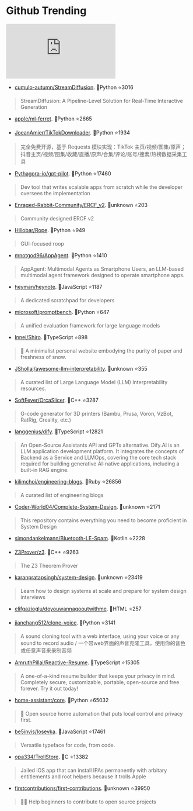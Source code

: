 # Github Trending 
 ![daily-bing](https://api.isoyu.com/bing_images.php) 
 - [cumulo-autumn/StreamDiffusion](https://github.com/cumulo-autumn/StreamDiffusion). 💪Python ⭐3016 
 > StreamDiffusion: A Pipeline-Level Solution for Real-Time Interactive Generation 
 - [apple/ml-ferret](https://github.com/apple/ml-ferret). 💪Python ⭐2665 
 >  
 - [JoeanAmier/TikTokDownloader](https://github.com/JoeanAmier/TikTokDownloader). 💪Python ⭐1934 
 > 完全免费开源，基于 Requests 模块实现：TikTok 主页/视频/图集/原声；抖音主页/视频/图集/收藏/直播/原声/合集/评论/账号/搜索/热榜数据采集工具 
 - [Pythagora-io/gpt-pilot](https://github.com/Pythagora-io/gpt-pilot). 💪Python ⭐17460 
 > Dev tool that writes scalable apps from scratch while the developer oversees the implementation 
 - [Enraged-Rabbit-Community/ERCF_v2](https://github.com/Enraged-Rabbit-Community/ERCF_v2). 💪unknown ⭐203 
 > Community designed ERCF v2 
 - [Hillobar/Rope](https://github.com/Hillobar/Rope). 💪Python ⭐949 
 > GUI-focused roop 
 - [mnotgod96/AppAgent](https://github.com/mnotgod96/AppAgent). 💪Python ⭐1410 
 > AppAgent: Multimodal Agents as Smartphone Users, an LLM-based multimodal agent framework designed to operate smartphone apps. 
 - [heyman/heynote](https://github.com/heyman/heynote). 💪JavaScript ⭐1187 
 > A dedicated scratchpad for developers 
 - [microsoft/promptbench](https://github.com/microsoft/promptbench). 💪Python ⭐647 
 > A unified evaluation framework for large language models 
 - [Innei/Shiro](https://github.com/Innei/Shiro). 💪TypeScript ⭐898 
 > 📜 A minimalist personal website embodying the purity of paper and freshness of snow. 
 - [JShollaj/awesome-llm-interpretability](https://github.com/JShollaj/awesome-llm-interpretability). 💪unknown ⭐355 
 > A curated list of Large Language Model (LLM) Interpretability resources. 
 - [SoftFever/OrcaSlicer](https://github.com/SoftFever/OrcaSlicer). 💪C++ ⭐3287 
 > G-code generator for 3D printers (Bambu, Prusa, Voron, VzBot, RatRig, Creality, etc.) 
 - [langgenius/dify](https://github.com/langgenius/dify). 💪TypeScript ⭐12821 
 > An Open-Source Assistants API and GPTs alternative. Dify.AI is an LLM application development platform. It integrates the concepts of Backend as a Service and LLMOps, covering the core tech stack required for building generative AI-native applications, including a built-in RAG engine. 
 - [kilimchoi/engineering-blogs](https://github.com/kilimchoi/engineering-blogs). 💪Ruby ⭐26856 
 > A curated list of engineering blogs 
 - [Coder-World04/Complete-System-Design](https://github.com/Coder-World04/Complete-System-Design). 💪unknown ⭐2171 
 > This repository contains everything you need to become proficient in System Design 
 - [simondankelmann/Bluetooth-LE-Spam](https://github.com/simondankelmann/Bluetooth-LE-Spam). 💪Kotlin ⭐2228 
 >  
 - [Z3Prover/z3](https://github.com/Z3Prover/z3). 💪C++ ⭐9263 
 > The Z3 Theorem Prover 
 - [karanpratapsingh/system-design](https://github.com/karanpratapsingh/system-design). 💪unknown ⭐23419 
 > Learn how to design systems at scale and prepare for system design interviews 
 - [elifgazioglu/doyouwannagooutwithme](https://github.com/elifgazioglu/doyouwannagooutwithme). 💪HTML ⭐257 
 >  
 - [jianchang512/clone-voice](https://github.com/jianchang512/clone-voice). 💪Python ⭐3141 
 > A sound cloning tool with a web interface, using your voice or any sound to record audio / 一个带web界面的声音克隆工具，使用你的音色或任意声音来录制音频 
 - [AmruthPillai/Reactive-Resume](https://github.com/AmruthPillai/Reactive-Resume). 💪TypeScript ⭐15305 
 > A one-of-a-kind resume builder that keeps your privacy in mind. Completely secure, customizable, portable, open-source and free forever. Try it out today! 
 - [home-assistant/core](https://github.com/home-assistant/core). 💪Python ⭐65032 
 > 🏡 Open source home automation that puts local control and privacy first. 
 - [be5invis/Iosevka](https://github.com/be5invis/Iosevka). 💪JavaScript ⭐17461 
 > Versatile typeface for code, from code. 
 - [opa334/TrollStore](https://github.com/opa334/TrollStore). 💪C ⭐13382 
 > Jailed iOS app that can install IPAs permanently with arbitary entitlements and root helpers because it trolls Apple 
 - [firstcontributions/first-contributions](https://github.com/firstcontributions/first-contributions). 💪unknown ⭐39950 
 > 🚀✨ Help beginners to contribute to open source projects 
 